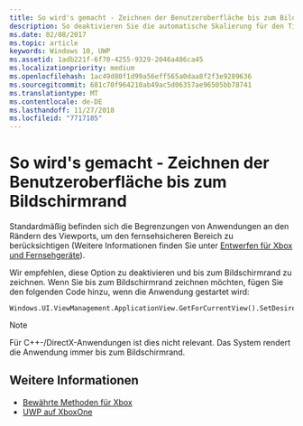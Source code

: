 ```yaml
---
title: So wird's gemacht - Zeichnen der Benutzeroberfläche bis zum Bildschirmrand
description: So deaktivieren Sie die automatische Skalierung für den Titelschutzbereich.
ms.date: 02/08/2017
ms.topic: article
keywords: Windows 10, UWP
ms.assetid: 1adb221f-6f70-4255-9329-2046a486ca45
ms.localizationpriority: medium
ms.openlocfilehash: 1ac49d80f1d99a56eff565a0daa8f2f3e9289636
ms.sourcegitcommit: 681c70f964210ab49ac5d06357ae96505bb78741
ms.translationtype: MT
ms.contentlocale: de-DE
ms.lasthandoff: 11/27/2018
ms.locfileid: "7717185"
---
```

# <a name="how-to-draw-ui-to-the-edge-of-the-screen"></a>So wird's gemacht - Zeichnen der Benutzeroberfläche bis zum Bildschirmrand   
Standardmäßig befinden sich die Begrenzungen von Anwendungen an den Rändern des Viewports, um den fernsehsicheren Bereich zu berücksichtigen (Weitere Informationen finden Sie unter [Entwerfen für Xbox und Fernsehgeräte](../design/devices/designing-for-tv.md#tv-safe-area)). 

Wir empfehlen, diese Option zu deaktivieren und bis zum Bildschirmrand zu zeichnen. Wenn Sie bis zum Bildschirmrand zeichnen möchten, fügen Sie den folgenden Code hinzu, wenn die Anwendung gestartet wird:
   
```
Windows.UI.ViewManagement.ApplicationView.GetForCurrentView().SetDesiredBoundsMode(Windows.UI.ViewManagement.ApplicationViewBoundsMode.UseCoreWindow);
```
   
> [!NOTE]
> Für C++-/DirectX-Anwendungen ist dies nicht relevant. Das System rendert die Anwendung immer bis zum Bildschirmrand.

## <a name="see-also"></a>Weitere Informationen
- [Bewährte Methoden für Xbox](tailoring-for-xbox.md)
- [UWP auf XboxOne](index.md)

